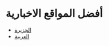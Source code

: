 # أفضل المواقع الاخبارية

- [الجزيرة](http://www.aljazeera.net/portal)
- [العربية](http://www.alarabiya.net/)
